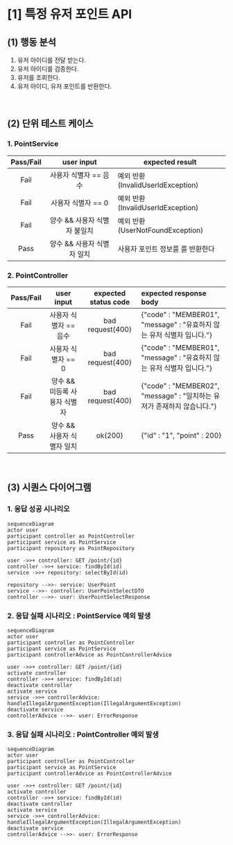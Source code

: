 # [1] 특정 유저 포인트 API

## (1) 행동 분석

1. 유저 아이디를 전달 받는다.
2. 유저 아이디를 검증한다.
3. 유저를 조회한다.
4. 유저 아이디, 유저 포인트를 반환한다.

<br>

## (2) 단위 테스트 케이스

### 1. PointService

| Pass/Fail |    user input     | expected result               |
|:---------:|:-----------------:|-------------------------------|
|   Fail    |   사용자 식별자 == 음수   | 예외 반환 (InvalidUserIdException) |
|   Fail    |   사용자 식별자 == 0    | 예외 반환 (InvalidUserIdException) |
|   Fail    | 양수 && 사용자 식별자 불일치 | 예외 반환 (UserNotFoundException) |
|   Pass    | 양수 && 사용자 식별자 일치  | 사용자 포인트 정보를 를 반환한다            |

### 2. PointController

| Pass/Fail |    user input     | expected status code | expected response body                                   |
|:---------:|:-----------------:|:--------------------:|:---------------------------------------------------------|
|   Fail    |   사용자 식별자 == 음수   |   bad request(400)   | {"code" : "MEMBER01", "message" : "유효하지 않는 유저 식별자 입니다."} |
|   Fail    |   사용자 식별자 == 0    |   bad request(400)   | {"code" : "MEMBER01", "message" : "유효하지 않는 유저 식별자 입니다."} |
|   Fail    | 양수 && 미등록 사용자 식별자 |   bad request(400)   | {"code" : "MEMBER02", "message" : "일치하는 유저가 존재하지 않습니다."} |
|   Pass    | 양수 && 사용자 식별자 일치  |       ok(200)        | {"id" : "1", "point" : 200}                              |

<br>

## (3) 시퀀스 다이어그램

### 1. 응답 성공 시나리오

```mermaid
sequenceDiagram
actor user
participant controller as PointController 
participant service as PointService
participant repository as PointRepository

user ->>+ controller: GET /point/{id}
controller ->>+ service: findById(id)
service ->>+ repository: selectById(id)

repository -->>- service: UserPoint
service -->>- controller: UserPointSelectDTO
controller -->>- user: UserPointSelectResponse
```


### 2. 응답 실패 시나리오 : PointService 예외 발생

```mermaid
sequenceDiagram
actor user
participant controller as PointController 
participant service as PointService
participant controllerAdvice as PointControllerAdvice 

user ->>+ controller: GET /point/{id}
activate controller
controller ->>+ service: findById(id)
deactivate controller
activate service
service ->>+ controllerAdvice: handleIllegalArgumentException(IllegalArgumentException)
deactivate service
controllerAdvice -->>- user: ErrorResponse
```


### 3. 응답 실패 시나리오 : PointController 예외 발생

```mermaid
sequenceDiagram
actor user
participant controller as PointController 
participant service as PointService
participant controllerAdvice as PointControllerAdvice 

user ->>+ controller: GET /point/{id}
activate controller
controller ->>+ service: findById(id)
deactivate controller
activate service
service ->>+ controllerAdvice: handleIllegalArgumentException(IllegalArgumentException)
deactivate service
controllerAdvice -->>- user: ErrorResponse
```
